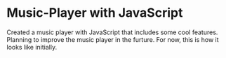 # Music-Player with JavaScript

Created a music player with JavaScript that includes some cool features. Planning to improve the music player in the furture. For now, this is how it looks like initially.
